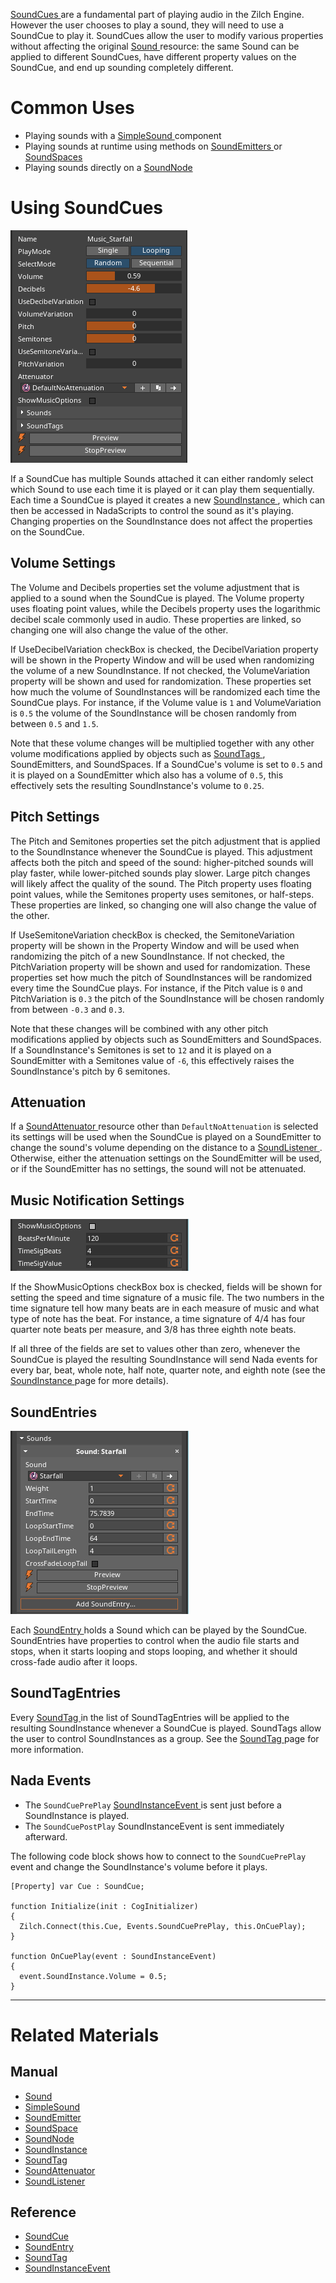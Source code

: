 [ SoundCues ](../../../code_reference/class_reference/soundcue.md) are a fundamental part of playing audio in the Zilch Engine. However the user chooses to play a sound, they will need to use a SoundCue to play it. SoundCues allow the user to modify various properties without affecting the original [Sound ](sound.md) resource: the same Sound can be applied to different SoundCues, have different property values on the SoundCue, and end up sounding completely different. 

 # Common Uses

- Playing sounds with a [SimpleSound ](simplesound.md) component
- Playing sounds at runtime using methods on [SoundEmitters ](soundemitter.md) or [SoundSpaces ](soundspace.md)
- Playing sounds directly on a [SoundNode ](soundnode.md)

 # Using SoundCues



![SoundCue1](https://raw.githubusercontent.com/ZilchEngine/ZilchFiles/master/doc_files/47918.png)

If a SoundCue has multiple Sounds attached it can either randomly select which Sound to use each time it is played or it can play them sequentially. Each time a SoundCue is played it creates a new [SoundInstance ](soundinstance.md), which can then be accessed in NadaScripts to control the sound as it's playing. Changing properties on the SoundInstance does not affect the properties on the SoundCue.

 ## Volume Settings

The Volume  and  Decibels  properties set the volume adjustment that is applied to a sound when the SoundCue is played. The Volume  property uses floating point values, while the Decibels  property uses the logarithmic decibel scale commonly used in audio. These properties are linked, so changing one will also change the value of the other.

If UseDecibelVariation checkBox is checked, the DecibelVariation  property will be shown in the Property Window and will be used when randomizing the volume of a new SoundInstance. If not checked, the VolumeVariation  property will be shown and used for randomization. These properties set how much the volume of SoundInstances will be randomized each time the SoundCue plays. For instance, if the Volume  value is `1` and VolumeVariation  is `0.5` the volume of the SoundInstance will be chosen randomly from between `0.5` and `1.5`. 

Note that these volume changes will be multiplied together with any other volume modifications applied by objects such as [SoundTags ](soundtag.md), SoundEmitters, and SoundSpaces. If a SoundCue's volume is set to `0.5` and it is played on a SoundEmitter which also has a volume of `0.5`, this effectively sets the resulting SoundInstance's volume to `0.25`.

 ## Pitch Settings

The  Pitch  and  Semitones  properties set the pitch adjustment that is applied to the SoundInstance whenever the SoundCue is played. This adjustment affects both the pitch and speed of the sound: higher-pitched sounds will play faster, while lower-pitched sounds play slower. Large pitch changes will likely affect the quality of the sound. The  Pitch  property uses floating point values, while the Semitones  property uses semitones, or half-steps. These properties are linked, so changing one will also change the value of the other.

If UseSemitoneVariation checkBox is checked, the  SemitoneVariation  property will be shown in the Property Window and will be used when randomizing the pitch of a new SoundInstance. If not checked, the  PitchVariation  property will be shown and used for randomization. These properties set how much the pitch of SoundInstances will be randomized every time the SoundCue plays. For instance, if the  Pitch  value is `0` and  PitchVariation  is `0.3` the pitch of the SoundInstance will be chosen randomly from between `-0.3` and `0.3`.

Note that these changes will be combined with any other pitch modifications applied by objects such as SoundEmitters and SoundSpaces. If a SoundInstance's  Semitones  is set to `12` and it is played on a SoundEmitter with a  Semitones  value of `-6`, this effectively raises the SoundInstance's pitch by 6 semitones.

 ## Attenuation

If a [SoundAttenuator ](soundattenuator.md) resource other than `DefaultNoAttenuation` is selected its settings will be used when the SoundCue is played on a SoundEmitter to change the sound's volume depending on the distance to a [SoundListener ](soundlistener.md). Otherwise, either the attenuation settings on the SoundEmitter will be used, or if the SoundEmitter has no settings, the sound will not be attenuated.

 ## Music Notification Settings 



![SoundCue2](https://raw.githubusercontent.com/ZilchEngine/ZilchFiles/master/doc_files/47920.png) 

If the ShowMusicOptions checkBox box is checked, fields will be shown for setting the speed and time signature of a music file. The two numbers in the time signature tell how many beats are in each measure of music and what type of note has the beat. For instance, a time signature of 4/4 has four quarter note beats per measure, and 3/8 has three eighth note beats. 

If all three of the fields are set to values other than zero, whenever the SoundCue is played the resulting SoundInstance will send Nada events for every bar, beat, whole note, half note, quarter note, and eighth note (see the [SoundInstance ](soundinstance.md) page for more details). 

 ## SoundEntries 



![SoundEntry](https://raw.githubusercontent.com/ZilchEngine/ZilchFiles/master/doc_files/47922.png)

Each [ SoundEntry ](../../../code_reference/class_reference/soundentry.md) holds a Sound which can be played by the SoundCue. SoundEntries have properties to control when the audio file starts and stops, when it starts looping and stops looping, and whether it should cross-fade audio after it loops.

 ## SoundTagEntries

Every [ SoundTag ](soundtag.md) in the list of SoundTagEntries will be applied to the resulting SoundInstance whenever a SoundCue is played. SoundTags allow the user to control SoundInstances as a group. See the [SoundTag ](soundtag.md) page for more information.

 ##  Nada Events

- The `SoundCuePrePlay` [ SoundInstanceEvent  ](../../../code_reference/class_reference/soundinstanceevent.md) is sent just before a SoundInstance is played. 
- The `SoundCuePostPlay` SoundInstanceEvent is sent immediately afterward. 

The following code block shows how to connect to the `SoundCuePrePlay` event and change the SoundInstance's volume before it plays.

```TS
[Property] var Cue : SoundCue;

function Initialize(init : CogInitializer)
{
  Zilch.Connect(this.Cue, Events.SoundCuePrePlay, this.OnCuePlay);
}

function OnCuePlay(event : SoundInstanceEvent)
{
  event.SoundInstance.Volume = 0.5;
}
```

---
 # Related Materials

 ## Manual

- [Sound ](sound.md)
- [SimpleSound ](simplesound.md)
- [SoundEmitter ](soundemitter.md)
- [SoundSpace ](soundspace.md)
- [SoundNode ](soundnode.md)
- [SoundInstance ](soundinstance.md)
- [SoundTag ](soundtag.md)
- [SoundAttenuator ](soundattenuator.md)
- [SoundListener ](soundlistener.md)

 ## Reference

- [ SoundCue ](../../../code_reference/class_reference/soundcue.md)
- [ SoundEntry ](../../../code_reference/class_reference/soundentry.md)
- [ SoundTag ](../../../code_reference/class_reference/soundtag.md)
- [ SoundInstanceEvent ](../../../code_reference/class_reference/soundinstanceevent.md) 

 